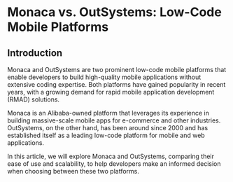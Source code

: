# Monaca vs. OutSystems: Low-Code Mobile Platforms
## Introduction
Monaca and OutSystems are two prominent low-code mobile platforms that enable developers to build high-quality mobile applications without extensive coding expertise. Both platforms have gained popularity in recent years, with a growing demand for rapid mobile application development (RMAD) solutions.

Monaca is an Alibaba-owned platform that leverages its experience in building massive-scale mobile apps for e-commerce and other industries. OutSystems, on the other hand, has been around since 2000 and has established itself as a leading low-code platform for mobile and web applications.

In this article, we will explore Monaca and OutSystems, comparing their ease of use and scalability, to help developers make an informed decision when choosing between these two platforms.